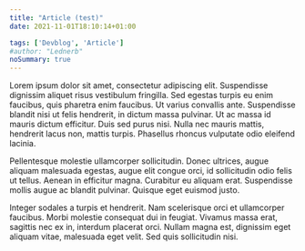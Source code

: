 ```yaml
---
title: "Article (test)"
date: 2021-11-01T18:10:14+01:00

tags: ['Devblog', 'Article']
#author: "Lednerb"
noSummary: true
---
```


Lorem ipsum dolor sit amet, consectetur adipiscing elit. Suspendisse dignissim aliquet risus vestibulum fringilla. Sed egestas turpis eu enim faucibus, quis pharetra enim faucibus. Ut varius convallis ante. Suspendisse blandit nisi ut felis hendrerit, in dictum massa pulvinar. Ut ac massa id mauris dictum efficitur. Duis sed purus nisi. Nulla nec mauris mattis, hendrerit lacus non, mattis turpis. Phasellus rhoncus vulputate odio eleifend lacinia.

Pellentesque molestie ullamcorper sollicitudin. Donec ultrices, augue aliquam malesuada egestas, augue elit congue orci, id sollicitudin odio felis ut tellus. Aenean in efficitur magna. Curabitur eu aliquam erat. Suspendisse mollis augue ac blandit pulvinar. Quisque eget euismod justo.

Integer sodales a turpis et hendrerit. Nam scelerisque orci et ullamcorper faucibus. Morbi molestie consequat dui in feugiat. Vivamus massa erat, sagittis nec ex in, interdum placerat orci. Nullam magna est, dignissim eget aliquam vitae, malesuada eget velit. Sed quis sollicitudin nisi.
